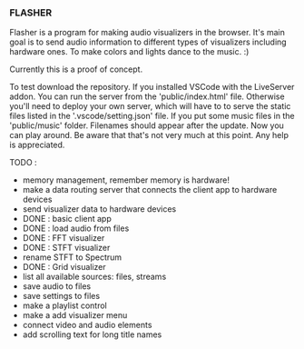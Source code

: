### FLASHER

Flasher is a program for making audio visualizers in the browser. It's main goal is to send audio information to different types of visualizers including hardware ones. To make colors and lights dance to the music. :)

Currently this is a proof of concept.

To test download the repository. If you installed VSCode with the LiveServer addon. You can run the server from the 'public/index.html' file. Otherwise you'll need to deploy your own server, which will have to to serve the static files listed in the '.vscode/setting.json' file.
If you put some music files in the 'public/music' folder. Filenames should appear after the update. Now you can play around. Be aware that that's not very much at this point. Any help is appreciated.

TODO : 
- memory management, remember memory is hardware!
- make a data routing server that connects the client app to hardware devices
- send visualizer data to hardware devices
- DONE : basic client app
- DONE : load audio from files
- DONE : FFT visualizer
- DONE : STFT visualizer
- rename STFT to Spectrum
- DONE : Grid visualizer
- list all available sources: files, streams 
- save audio to files
- save settings to files
- make a playlist control
- make a add visualizer menu
- connect video and audio elements
- add scrolling text for long title names